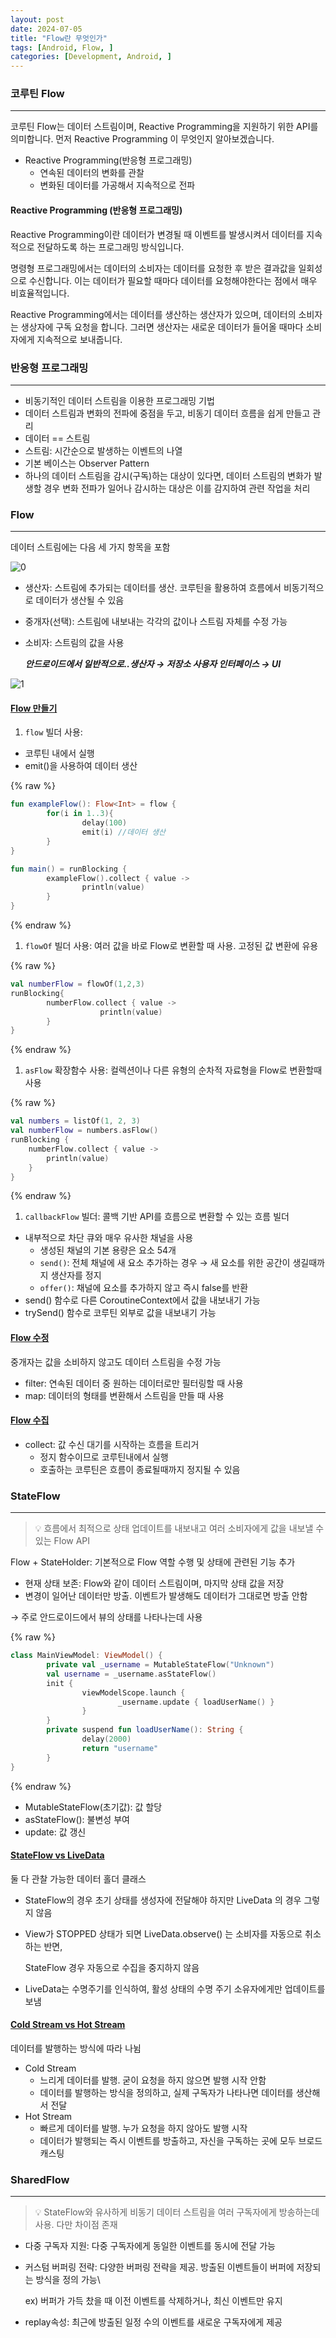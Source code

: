 ```yaml
---
layout: post
date: 2024-07-05
title: "Flow란 무엇인가"
tags: [Android, Flow, ]
categories: [Development, Android, ]
---
```



### 코루틴 Flow


---


코루틴 Flow는 데이터 스트림이며, Reactive Programming을 지원하기 위한 API를 의미합니다. 먼저 Reactive Programming 이 무엇인지 알아보겠습니다.

- Reactive Programming(반응형 프로그래밍)
	- 연속된 데이터의 변화를 관찰
	- 변화된 데이터를 가공해서 지속적으로 전파


#### Reactive Programming (반응형 프로그래밍)


Reactive Programming이란 데이터가 변경될 때 이벤트를 발생시켜서 데이터를 지속적으로 전달하도록 하는 프로그래밍 방식입니다. 


명령형 프로그래밍에서는 데이터의 소비자는 데이터를 요청한 후 받은 결과값을 일회성으로 수신합니다. 이는 데이터가 필요할 때마다 데이터를 요청해야한다는 점에서 매우 비효율적입니다. 


Reactive Programming에서는 데이터를 생산하는 생산자가 있으며, 데이터의 소비자는 생상자에 구독 요청을 합니다. 그러면 생산자는 새로운 데이터가 들어올 때마다 소비자에게 지속적으로 보내줍니다.



### 반응형 프로그래밍


---

- 비동기적인 데이터 스트림을 이용한 프로그래밍 기법
- 데이터 스트림과 변화의 전파에 중점을 두고, 비동기 데이터 흐름을 쉽게 만들고 관리
- 데이터 == 스트림
- 스트림: 시간순으로 발생하는 이벤트의 나열
- 기본 베이스는 Observer Pattern
- 하나의 데이터 스트림을 감시(구독)하는 대상이 있다면, 데이터 스트림의 변화가 발생할 경우 변화 전파가 일어나 감시하는 대상은 이를 감지하여 관련 작업을 처리


### Flow


---


데이터 스트림에는 다음 세 가지 항목을 포함


![0](/assets/img/2024-07-05-Flow란-무엇인가.md/0.png)

- 생산자: 스트림에 추가되는 데이터를 생산. 코루틴을 활용하여 흐름에서 비동기적으로 데이터가 생산될 수 있음
- 중개자(선택): 스트림에 내보내는 각각의 값이나 스트림 자체를 수정 가능
- 소비자: 스트림의 값을 사용

	_**안드로이드에서 일반적으로..생산자 → 저장소
	                                             사용자 인터페이스 → UI**_


![1](/assets/img/2024-07-05-Flow란-무엇인가.md/1.png)



#### <u>Flow 만들기</u>

1. `flow` 빌더 사용:
- 코루틴 내에서 실행
- emit()을 사용하여 데이터 생산


{% raw %}
```kotlin
fun exampleFlow(): Flow<Int> = flow {
		for(i in 1..3){
				delay(100)
				emit(i) //데이터 생산
		}
}

fun main() = runBlocking {
		exampleFlow().collect { value ->
				println(value)
		}
}
```
{% endraw %}


1. `flowOf` 빌더 사용: 여러 값을 바로 Flow로 변환할 때 사용. 고정된 값 변환에 유용


{% raw %}
```kotlin
val numberFlow = flowOf(1,2,3)
runBlocking{
		numberFlow.collect { value ->
					println(value)
		}
}
```
{% endraw %}


1. `asFlow` 확장함수 사용: 컬렉션이나 다른 유형의 순차적 자료형을 Flow로 변환할때 사용


{% raw %}
```kotlin
val numbers = listOf(1, 2, 3)
val numberFlow = numbers.asFlow()
runBlocking {
    numberFlow.collect { value ->
        println(value)
    }
}
```
{% endraw %}


1. `callbackFlow` 빌더: 콜백 기반 API를 흐름으로 변환할 수 있는 흐름 빌더
- 내부적으로 차단 큐와 매우 유사한 채널을 사용
	- 생성된 채널의 기본 용량은 요소 54개
	- `send()`: 전체 채널에 새 요소 추가하는 경우  →  새 요소를 위한 공간이 생길때까지 생산자를 정지
	- `offer()`: 채널에 요소를 추가하지 않고 즉시 false를 반환
- send() 함수로 다른 CoroutineContext에서 값을 내보내기 가능
- trySend() 함수로 코루틴 외부로 값을 내보내기 가능


#### <u>Flow 수정</u>


중개자는 값을 소비하지 않고도 데이터 스트림을 수정 가능

- filter: 연속된 데이터 중 원하는 데이터로만 필터링할 때 사용
- map: 데이터의 형태를 변환해서 스트림을 만들 때 사용


#### <u>Flow 수집</u>

- collect: 값 수신 대기를 시작하는 흐름을 트리거
	- 정지 함수이므로 코루틴내에서 실행
	- 호출하는 코루틴은 흐름이 종료될때까지 정지될 수 있음


### StateFlow


---


> 💡 흐름에서 최적으로 상태 업데이트를 내보내고 여러 소비자에게 값을 내보낼 수 있는 Flow API


Flow + StateHolder: 기본적으로 Flow 역할 수행 및 상태에 관련된 기능 추가

- 현재 상태 보존: Flow와 같이 데이터 스트림이며, 마지막 상태 값을 저장
- 변경이 일어난 데이터만 방출. 이벤트가 발생해도 데이터가 그대로면 방출 안함

→ 주로 안드로이드에서 뷰의 상태를 나타나는데 사용



{% raw %}
```kotlin
class MainViewModel: ViewModel() {
		private val _username = MutableStateFlow("Unknown")
		val username = _username.asStateFlow()
		init {
				viewModelScope.launch {
						_username.update { loadUserName() }
				}
		}
		private suspend fun loadUserName(): String {
				delay(2000)
				return "username"
		}
}
```
{% endraw %}


- MutableStateFlow(초기값): 값 할당
- asStateFlow(): 불변성 부여
- update: 값 갱신


#### <u>StateFlow vs LiveData</u>


둘 다 관찰 가능한 데이터 홀더 클래스

- StateFlow의 경우 초기 상태를 생성자에 전달해야 하지만 LiveData 의 경우 그렇지 않음
- View가 STOPPED 상태가 되면 LiveData.observe() 는 소비자를 자동으로 취소하는 반면,

	StateFlow 경우 자동으로 수집을 중지하지 않음

- LiveData는 수명주기를 인식하여, 활성 상태의 수명 주기 소유자에게만 업데이트를 보냄


#### <u>Cold Stream vs Hot Stream</u>


데이터를 발행하는 방식에 따라 나뉨

- Cold Stream
	- 느리게 데이터를 발행. 굳이 요청을 하지 않으면 발행 시작 안함
	- 데이터를 발행하는 방식을 정의하고, 실제 구독자가 나타나면 데이터를 생산해서 전달
- Hot Stream
	- 빠르게 데이터를 발행. 누가 요청을 하지 않아도 발행 시작
	- 데이터가 발행되는 즉시 이벤트를 방출하고, 자신을 구독하는 곳에 모두 브로드캐스팅


### SharedFlow


---


> 💡 StateFlow와 유사하게 비동기 데이터 스트림을 여러 구독자에게 방송하는데 사용. 다만 차이점 존재

- 다중 구독자 지원: 다중 구독자에게 동일한 이벤트를 동시에 전달 가능
- 커스텀 버퍼링 전략: 다양한 버퍼링 전략을 제공. 방출된 이벤트들이 버퍼에 저장되는 방식을 정의 가능\

	ex) 버퍼가 가득 찼을 때 이전 이벤트를 삭제하거나, 최신 이벤트만 유지

- replay속성: 최근에 방출된 일정 수의 이벤트를 새로운 구독자에게 제공
